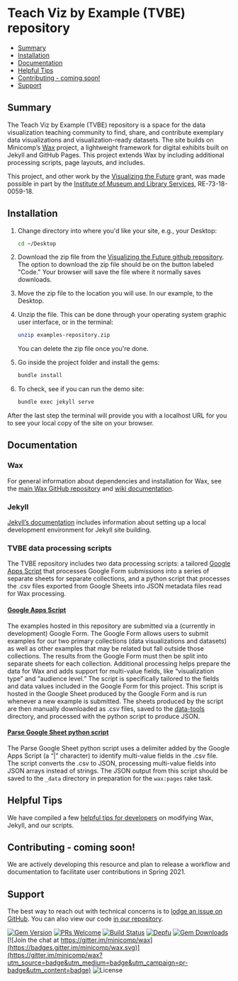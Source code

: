 #  Teach Viz by Example (TVBE) repository

- [Summary](#Summary)
- [Installation](#Installation)
- [Documentation](#Documentation)
- [Helpful Tips](#helpful-tips)
- [Contributing - coming soon!](#contributing---coming-soon)
- [Support](#Support)

## Summary

The Teach Viz by Example (TVBE) repository is a space for the data visualization teaching community to find, share, and contribute exemplary data visualizations and visualization-ready datasets. The site builds on Minicomp’s [Wax](https://github.com/minicomp/wax) project, a lightweight framework for digital exhibits built on Jekyll and GitHub Pages. This project extends Wax by including additional processing scripts, page layouts, and includes.

This project, and other work by the [Visualizing the Future](https://visualizingthefuture.github.io/) grant, was made possible in part by the [Institute of Museum and Library Services](https://www.imls.gov/), RE-73-18-0059-18.

## Installation

1. Change directory into where you'd like your site, e.g., your Desktop:
    ```sh
    cd ~/Desktop
    ```
2. Download the zip file from the [Visualizing the Future github repository](https://github.com/visualizingthefuture/examples-repository). The option to download the zip file should be on the button labeled "Code." Your browser will save the file where it normally saves downloads.

3. Move the zip file to the location you will use. In our example, to the Desktop.

4. Unzip the file. This can be done through your operating system graphic user interface, or in the terminal:
    ```sh
    unzip examples-repository.zip
    ```
    You can delete the zip file once you're done.


5. Go inside the project folder and install the gems:
    ```sh
    bundle install
    ```
6. To check, see if you can run the demo site:
    ```sh
    bundle exec jekyll serve
    ```
After the last step the terminal will provide you with a localhost URL for you to see your local copy of the site on your browser.

## Documentation

### Wax

For general information about dependencies and installation for Wax, see the [main Wax GitHub repository](https://github.com/minicomp/wax) and [wiki documentation](https://minicomp.github.io/wiki/wax/).

### Jekyll

[Jekyll’s documentation](https://jekyllrb.com/) includes information about setting up a local development environment for Jekyll site building.

### TVBE data processing scripts

The TVBE repository includes two data processing scripts: a tailored [Google Apps Script](https://github.com/visualizingthefuture/examples-repository/blob/master/data-tools/GoogleSheetEmbeddedScript.gs) that processes Google Form submissions into a series of separate sheets for separate collections, and a python script that processes the .csv files exported from Google Sheets into JSON metadata files read for Wax processing.

#### [Google Apps Script](https://github.com/visualizingthefuture/examples-repository/blob/master/data-tools/GoogleSheetEmbeddedScript.gs)

The examples hosted in this repository are submitted via a (currently in development) Google Form. The Google Form allows users to submit examples for our two primary collections (data visualizations and datasets) as well as other examples that may be related but fall outside those collections. The results from the Google Form must then be split into separate sheets for each collection. Additional processing helps prepare the data for Wax and adds support for multi-value fields, like “visualization type” and “audience level.” The script is specifically tailored to the fields and data values included in the Google Form for this project. This script is hosted in the Google Sheet produced by the Google Form and is run whenever a new example is submitted. The sheets produced by the script are then manually downloaded as .csv files, saved to the [data-tools](https://github.com/visualizingthefuture/examples-repository/tree/master/data-tools) directory, and processed with the python script to produce JSON.

#### [Parse Google Sheet python script](https://github.com/visualizingthefuture/examples-repository/blob/master/data-tools/parse_google_sheet.py)

The Parse Google Sheet python script uses a delimiter added by the Google Apps Script (a “|” character) to identify multi-value fields in the .csv file. The script converts the .csv to JSON, processing multi-value fields into JSON arrays instead of strings. The JSON output from this script should be saved to the `_data` directory in preparation for the `wax:pages` rake task.

## Helpful Tips

We have compiled a few [helpful tips for developers](https://github.com/visualizingthefuture/examples-repository/blob/master/developer-tips.md) on modifying Wax, Jekyll, and our scripts.

## Contributing - coming soon!

We are actively developing this resource and plan to release a workflow and documentation to facilitate user contributions in Spring 2021. 

## Support

The best way to reach out with technical concerns is to [lodge an issue on GitHub](https://github.com/visualizingthefuture/examples-repository/issues?page=1&q=is%3Aissue+is%3Aopen/). You can also view our code [in our repository](https://github.com/visualizingthefuture/examples-repository).

[![Gem Version](https://badge.fury.io/rb/wax_theme.svg)](https://badge.fury.io/rb/wax_tasks)
[![PRs Welcome](https://img.shields.io/badge/PRs-welcome-brightgreen.svg?style=flat-square)](http://makeapullrequest.com)
[![Build Status](https://travis-ci.org/mnyrop/wax.svg?branch=master)](https://travis-ci.org/minicomp/wax)
[![Depfu](https://badges.depfu.com/badges/9d4da973f2cd2680c11ca34738c2dfb2/overview.svg)](https://depfu.com/github/minicomp/wax?project_id=10550)
[![Gem Downloads](https://img.shields.io/gem/dt/wax_theme.svg?color=046d0b)](https://badge.fury.io/rb/wax_theme)
[![Join the chat at https://gitter.im/minicomp/wax](https://badges.gitter.im/minicomp/wax.svg)](https://gitter.im/minicomp/wax?utm_source=badge&utm_medium=badge&utm_campaign=pr-badge&utm_content=badge)
![License](https://img.shields.io/github/license/minicomp/wax_tasks.svg?color=c6a1e0)
